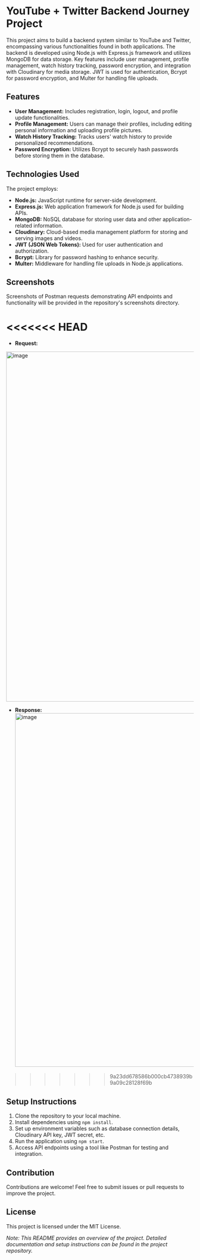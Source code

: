 # YouTube + Twitter Backend Journey Project

This project aims to build a backend system similar to YouTube and Twitter, encompassing various functionalities found in both applications. The backend is developed using Node.js with Express.js framework and utilizes MongoDB for data storage. Key features include user management, profile management, watch history tracking, password encryption, and integration with Cloudinary for media storage. JWT is used for authentication, Bcrypt for password encryption, and Multer for handling file uploads.

## Features

- **User Management:** Includes registration, login, logout, and profile update functionalities.
- **Profile Management:** Users can manage their profiles, including editing personal information and uploading profile pictures.
- **Watch History Tracking:** Tracks users' watch history to provide personalized recommendations.
- **Password Encryption:** Utilizes Bcrypt to securely hash passwords before storing them in the database.

## Technologies Used

The project employs:

- **Node.js:** JavaScript runtime for server-side development.
- **Express.js:** Web application framework for Node.js used for building APIs.
- **MongoDB:** NoSQL database for storing user data and other application-related information.
- **Cloudinary:** Cloud-based media management platform for storing and serving images and videos.
- **JWT (JSON Web Tokens):** Used for user authentication and authorization.
- **Bcrypt:** Library for password hashing to enhance security.
- **Multer:** Middleware for handling file uploads in Node.js applications.

## Screenshots

Screenshots of Postman requests demonstrating API endpoints and functionality will be provided in the repository's screenshots directory.

<<<<<<< HEAD
=======
- **Request:**
<img width="940" alt="image" src="https://github.com/deepak14ri/backend-journey/assets/49471265/3308511b-6e18-48f3-80e8-53af6c56eda3">

- **Response:**
   <img width="950" alt="image" src="https://github.com/deepak14ri/backend-journey/assets/49471265/b6a9a41c-597b-4724-bd69-d59309f1abac">

>>>>>>> 9a23dd678586b000cb4738939b9a09c28128f69b
## Setup Instructions

1. Clone the repository to your local machine.
2. Install dependencies using `npm install`.
3. Set up environment variables such as database connection details, Cloudinary API key, JWT secret, etc.
4. Run the application using `npm start`.
5. Access API endpoints using a tool like Postman for testing and integration.

## Contribution

Contributions are welcome! Feel free to submit issues or pull requests to improve the project.

## License

This project is licensed under the MIT License.

*Note: This README provides an overview of the project. Detailed documentation and setup instructions can be found in the project repository.*
